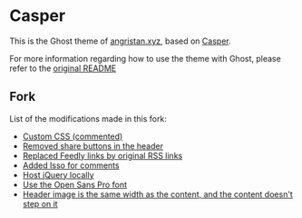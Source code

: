 # Casper

This is the Ghost theme of [angristan.xyz](https://angristan.xyz), based on [Casper](https://github.com/TryGhost/Casper).

For more information regarding how to use the theme with Ghost, please refer to the [original README](https://github.com/TryGhost/Casper)

## Fork

List of the modifications made in this fork:

* [Custom CSS (commented)](https://github.com/Angristan/Casper/blob/master/assets/css/custom.css)
* [Removed share buttons in the header](https://github.com/Angristan/Casper/commit/b4530b973a71bcdfce82c02572525171a5fa9159)
* [Replaced Feedly links by original RSS links](https://github.com/Angristan/Casper/commit/c618bc702969c217b6f48277244b6bf04b4e46bd)
* [Added Isso for comments](https://github.com/Angristan/Casper/commit/ec1317a3e6e2b2f6032a2055bd039fa1f3df342c)
* [Host jQuery locally](https://github.com/Angristan/Casper/commit/50b425d7c1a370bd44d599d597b25623f8c8936b)
* [Use the Open Sans Pro font](https://github.com/Angristan/Casper/blob/master/assets/css/custom.css#L1)
* [Header image is the same width as the content, and the content doesn't step on it](https://github.com/Angristan/Casper/commit/1c0fd7d699651d7413028d130f59e20dbcab498e)